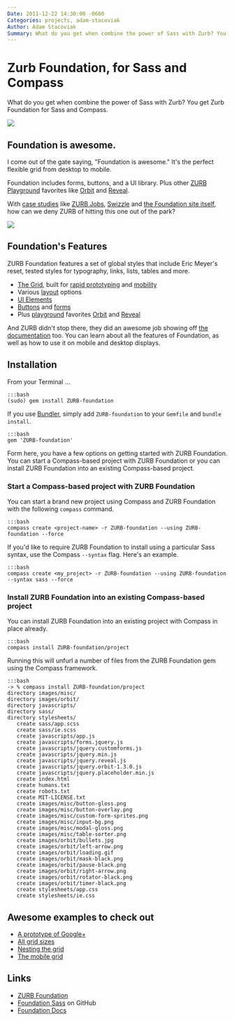 ```yaml
---
Date: 2011-12-22 14:30:00 -0600
Categories: projects, adam-stacoviak
Author: Adam Stacoviak
Summary: What do you get when combine the power of Sass with Zurb? You get Zurb Foundation for Sass and Compass. It's the perfect flexible grid, desktop to mobile responsive, forms, buttons and UI library, plus other ZURB Playground favorites like Orbit and Reveal.
---
```


# Zurb Foundation, for Sass and Compass

What do you get when combine the power of Sass with Zurb? You get Zurb Foundation for Sass and Compass.

<a href="http://foundation.zurb.com/"><img src="/attachments/zurb-foundation.png" class="full" /></a>

## Foundation is awesome.

I come out of the gate saying, "Foundation is awesome." It's the perfect flexible grid from desktop to mobile.

Foundation includes forms, buttons, and a UI library. Plus other [ZURB Playground](http://www.zurb.com/playground) favorites like [Orbit](http://www.zurb.com/playground/orbit-jquery-image-slider) and [Reveal](http://www.zurb.com/playground/reveal-modal-plugin).

With [case studies](http://foundation.zurb.com/case-foundation.php) like [ZURB Jobs](http://www.zurb.com/jobs), [Swizzle](http://foundation.zurb.com/case-swizzle.php) and [the Foundation site itself](http://foundation.zurb.com/case-foundation.php), how can we deny ZURB of hitting this one out of the park?

<a href="http://www.getswizzle.com/"><img src="http://foundation.zurb.com/images/case-swizzle.jpg" class="full" /></a>

## Foundation's Features

ZURB Foundation features a set of global styles that include Eric Meyer's reset, tested styles for typography, links, lists, tables and more.

* [The Grid](http://foundation.zurb.com/grid.php), built for [rapid prototyping](http://foundation.zurb.com/prototyping.php) and [mobility](http://foundation.zurb.com/mobile.php)
* Various [layout](http://foundation.zurb.com/docs/layout.php) options
* [UI Elements](http://foundation.zurb.com/docs/ui.php)
* [Buttons](http://foundation.zurb.com/docs/buttons.php) and [forms](http://foundation.zurb.com/docs/forms.php)
* Plus [playground](http://www.zurb.com/playground) favorites [Orbit](http://www.zurb.com/playground/orbit-jquery-image-slider) and [Reveal](http://www.zurb.com/playground/reveal-modal-plugin)

And ZURB didn't stop there, they did an awesome job showing off [the documentation](http://foundation.zurb.com/docs/index.php) too. You can learn about all the features of Foundation, as well as how to use it on mobile and desktop displays.

## Installation

From your Terminal ...
    
    :::bash
    (sudo) gem install ZURB-foundation
    
If you use [Bundler](http://gembundler.com/), simply add `ZURB-foundation` to your `Gemfile` and `bundle install`.

    :::bash
    gem 'ZURB-foundation'
    
Form here, you have a few options on getting started with ZURB Foundation. You can start a Compass-based project with ZURB Foundation or you can install ZURB Foundation into an existing Compass-based project.

### Start a Compass-based project with ZURB Foundation

You can start a brand new project using Compass and ZURB Foundation with the following `compass` command.

    :::bash
    compass create <project-name> -r ZURB-foundation --using ZURB-foundation --force

If you'd like to require ZURB Foundation to install using a particular Sass syntax, use the Compass `--syntax` flag. Here's an example.

    :::bash
    compass create <my_project> -r ZURB-foundation --using ZURB-foundation --syntax sass --force

### Install ZURB Foundation into an existing Compass-based project

You can install ZURB Foundation into an existing project with Compass in place already.

    :::bash
    compass install ZURB-foundation/project

Running this will unfurl a number of files from the ZURB Foundation gem using the Compass framework.

    :::bash
    -> % compass install ZURB-foundation/project
    directory images/misc/ 
    directory images/orbit/ 
    directory javascripts/ 
    directory sass/ 
    directory stylesheets/ 
       create sass/app.scss 
       create sass/ie.scss 
       create javascripts/app.js 
       create javascripts/forms.jquery.js 
       create javascripts/jquery.customforms.js 
       create javascripts/jquery.min.js 
       create javascripts/jquery.reveal.js 
       create javascripts/jquery.orbit-1.3.0.js 
       create javascripts/jquery.placeholder.min.js 
       create index.html 
       create humans.txt 
       create robots.txt 
       create MIT-LICENSE.txt 
       create images/misc/button-gloss.png 
       create images/misc/button-overlay.png 
       create images/misc/custom-form-sprites.png 
       create images/misc/input-bg.png 
       create images/misc/modal-gloss.png 
       create images/misc/table-sorter.png 
       create images/orbit/bullets.jpg 
       create images/orbit/left-arrow.png 
       create images/orbit/loading.gif 
       create images/orbit/mask-black.png 
       create images/orbit/pause-black.png 
       create images/orbit/right-arrow.png 
       create images/orbit/rotator-black.png 
       create images/orbit/timer-black.png 
       create stylesheets/app.css 
       create stylesheets/ie.css 


## Awesome examples to check out

* [A prototype of Google+](http://foundation.zurb.com/prototype-example2.php)
* [All grid sizes](http://foundation.zurb.com/grid-example1.php)
* [Nesting the grid](http://foundation.zurb.com/grid-example2.php)
* [The mobile grid](http://foundation.zurb.com/mobile-example1.php)

## Links

* [ZURB Foundation](http://foundation.zurb.com/)
* [Foundation Sass](https://github.com/zurb/foundation-sass) on GitHub
* [Foundation Docs](http://foundation.zurb.com/docs/)